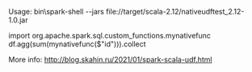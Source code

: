 Usage: 
bin\spark-shell --jars file://target/scala-2.12/nativeudftest_2.12-1.0.jar

import org.apache.spark.sql.custom_functions.mynativefunc
df.agg(sum(mynativefunc($"id"))).collect

More info: http://blog.skahin.ru/2021/01/spark-scala-udf.html

